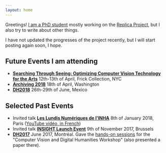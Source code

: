 ```yaml
---
layout: home
---
```


Greetings! [I am a PhD student](/about/) mostly working on the [Replica Project](http://dhlab.epfl.ch/page-128334-en.html), but I also try to write about other things.

I have not updated the progresses of the project recently, but I will start posting again soon, I hope.

## Future Events I am attending

- **[Searching Through Seeing: Optimizing Computer Vision Technology for the Arts](https://www.frick.org/research/upcoming_symposia)** 12th-13th of April, Frick Collection, NYC
- **[Archiving 2018](http://www.imaging.org/site/IST/Conferences/Archiving/IST/Conferences/Archiving/Archiving_Home.aspx)** 18th of April, Washington
- **[DH2018](https://dh2018.adho.org/en/)** 26th-29th of June, Mexico

## Selected Past Events

- Invited talk **[Les Lundis Numériques de l'INHA](https://www.inha.fr/fr/agenda/parcourir-par-annee/en-2018/janvier-2018-1/lundisnum-2018-projet-replica.html)** 8th of January 2018, Paris ([YouTube vidéo, in French](https://www.youtube.com/watch?v=JxFMEAokjTM))
- Invited talk **[INSIGHT Launch Event](http://uahost.uantwerpen.be/platformdh/index.php/event/insight-launch-event-ai-and-the-linking-of-digital-heritage-data/)** 9th of November 2017, Brussels
- **[DH2017](https://dh2018.adho.org/en/)** June 2017, Montréal. Gave the [hands-on sessions](https://github.com/SeguinBe/DHWorkshop2017) for the "Computer Vision and Digital Humanities Workshop" (also presented a paper there).